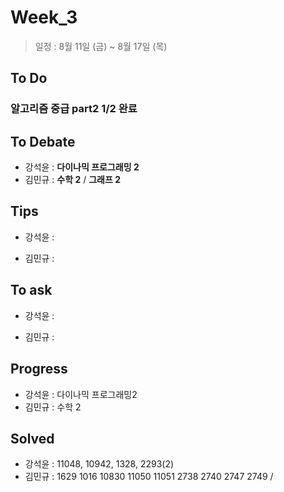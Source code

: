 # Week_3
>일정 : 8월 11일 (금) ~ 8월 17일 (목)

## To Do
### 알고리즘 중급  part2 1/2 완료

## To Debate
* 강석윤 : __다이나믹 프로그래밍 2__ 
* 김민규 : __수학 2__ / __그래프 2__

## Tips

* 강석윤 :
	
* 김민규 :
	

## To ask

* 강석윤 :
	
* 김민규 :
	
## Progress

* 강석윤 : 다이나믹 프로그래밍2
* 김민규 : 수학 2

## Solved

* 강석윤 : 11048, 10942, 1328, 2293(2)
* 김민규 : 1629 1016 10830 11050 11051 2738 2740 2747 2749 /